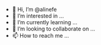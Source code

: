 - 👋 Hi, I’m @alinefe
- 👀 I’m interested in ...
- 🌱 I’m currently learning ...
- 💞️ I’m looking to collaborate on ...
- 📫 How to reach me ...

<!---
alinefe/alinefe is a ✨ special ✨ repository because its `README.md` (this file) appears on your GitHub profile.
You can click the Preview link to take a look at your changes.
--->
